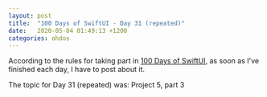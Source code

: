 ```yaml
---
layout: post
title:  "100 Days of SwiftUI - Day 31 (repeated)"
date:   2020-05-04 01:49:13 +1200
categories: ohdos
---
```

According to the rules for taking part in [100 Days of SwiftUI](https://www.hackingwithswift.com/100/swiftui), as soon as I've finished each day, I have to post about it.

The topic for Day 31 (repeated) was: Project 5, part 3
